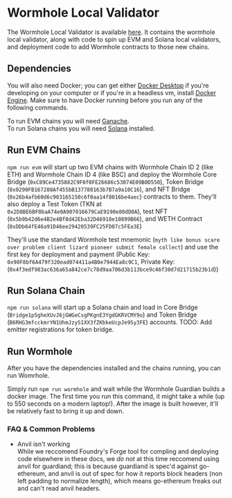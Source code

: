 # Wormhole Local Validator
The Wormhole Local Validator is available [here](https://github.com/certusone/xdapp-book/tree/main/projects/wormhole-local-validator). It contains the wormhole local validator, along with code to spin up EVM and Solana local validators, and deployment code to add Wormhole contracts to those new chains.

## Dependencies
You will also need Docker; you can get either [Docker Desktop](https://docs.docker.com/get-docker/) if you're developing on your computer or if you're in a headless vm, install [Docker Engine](https://docs.docker.com/engine/). Make sure to have Docker running before you run any of the following commands.

To run EVM chains you will need [Ganache](https://github.com/trufflesuite/ganache#command-line-use).  
To run Solana chains you will need [Solana](https://docs.solana.com/cli/install-solana-cli-tools) installed. 

## Run EVM Chains
`npm run evm` will start up two EVM chains with Wormhole Chain ID 2 (like ETH) and Wormhole Chain ID 4 (like BSC) and deploy the Wormhole Core Bridge (`0xC89Ce4735882C9F0f0FE26686c53074E09B0D550`), Token Bridge (`0x0290FB167208Af455bB137780163b7B7a9a10C16`), and NFT Bridge (`0x26b4afb60d6c903165150c6f0aa14f8016be4aec`) contracts to them. They'll also deploy a Test Token (TKN at `0x2D8BE6BF0baA74e0A907016679CaE9190e80dD0A`), test NFT (`0x5b9b42d6e4B2e4Bf8d42Eba32D46918e10899B66`), and WETH Contract (`0xDDb64fE46a91D46ee29420539FC25FD07c5FEa3E`)

They'll use the standard Wormhole test mnemonic (`myth like bonus scare over problem client lizard pioneer submit female collect`) and use the first key for deployment and payment (Public Key: `0x90F8bf6A479f320ead074411a4B0e7944Ea8c9C1`, Private Key: (`0x4f3edf983ac636a65a842ce7c78d9aa706d3b113bce9c46f30d7d21715b23b1d`)) 

## Run Solana Chain
`npm run solana` will start up a Solana chain and load in Core Bridge (`Bridge1p5gheXUvJ6jGWGeCsgPKgnE3YgdGKRVCMY9o`) and Token Bridge (`B6RHG3mfcckmrYN1UhmJzyS1XX3fZKbkeUcpJe9Sy3FE`) accounts.
TODO: Add emitter registrations for token bridge.

## Run Wormhole
After you have the dependencies installed and the chains running, you can run Womrhole.

Simply run `npm run wormhole` and wait while the Wormhole Guardian builds a docker image. The first time you run this command, it might take a while (up to 550 seconds on a modern laptop!). After the image is built however, it'll be relatively fast to bring it up and down. 

### FAQ & Common Problems
- Anvil isn't working  
While we reccomend Foundry's Forge tool for compling and deploying code elsewhere in these docs, we *do not* at this time reccomend using anvil for guardiand; this is because guardiand is spec'd against go-ethereum, and anvil is out of spec for how it reports block headers (non left padding to normalize length), which means go-ethereum freaks out and can't read anvil headers. 